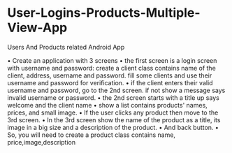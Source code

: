 # User-Logins-Products-Multiple-View-App
Users And Products related Android App

•	Create an application with 3 screens
•	the first screen is a login screen with username and password: create a client class contains name of the client, address, username and password. fill some clients and use their username and password for verification.
•	if the client enters their valid username and password, go to the 2nd screen. if not show a message says invalid username or password.
•	the 2nd screen starts with a title up says welcome and the client name
•	show a list contains products' names, prices, and small image.
•	If the user clicks any product then move to the 3rd screen.
•	In the 3rd screen show the name of the product as a title, its image in a big size and a description of the product. 
•	And back button.
•	So, you will need to create a product class contains name, price,image,description

